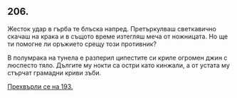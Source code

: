 ## 206.

Жесток удар в гърба те блъска напред. Претъркулваш светкавично
скачаш на крака и в същото време изтегляш меча от ножницата. Но
ще ти помогне ли оръжието срещу този противник?

В полумрака на тунела е разперил ципестите си криле огромен джин
с люспесто тяло. Дългите му нокти са остри като кинжали, а от устата
му стърчат грамадни криви зъби.

[Прехвърли се на 193.](./193)
